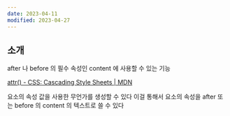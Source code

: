 ```yaml
---
date: 2023-04-11
modified: 2023-04-27
---
```


## 소개

after 나 before 의 필수 속성인 content 에 사용할 수 있는 기능

[attr() - CSS: Cascading Style Sheets | MDN](https://developer.mozilla.org/en-US/docs/Web/CSS/attr)

요소의 속성 값을 사용한 무언가를 생성할 수 있다
이걸 통해서 요소의 속성을 after 또는 before 의 content 의 텍스트로 쓸 수 있다
